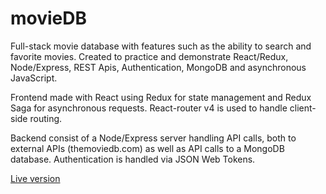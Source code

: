 # movieDB
Full-stack movie database with features such as the ability to search and favorite movies. Created to practice and demonstrate React/Redux, Node/Express, REST Apis, Authentication, MongoDB and asynchronous JavaScript.

Frontend made with React using Redux for state management and Redux Saga for asynchronous requests. React-router v4 is used to handle client-side routing.

Backend consist of a Node/Express server handling API calls, both to external APIs (themoviedb.com) as well as API calls to a MongoDB database. Authentication is handled via JSON Web Tokens.

[Live version](https://guarded-sierra-32070.herokuapp.com)
